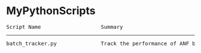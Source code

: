 # MyPythonScripts


<pre>Script Name                   Summary</pre>
----------------------------------------------------------------------------------------------------
<pre>batch_tracker.py              Track the performance of ANF batches.

</pre>

